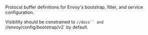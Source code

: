 Protocol buffer definitions for Envoy's bootstrap, filter, and service configuration.

Visibility should be constrained to `//docs`` and `//envoy/config/bootstrap/v2` by default.

